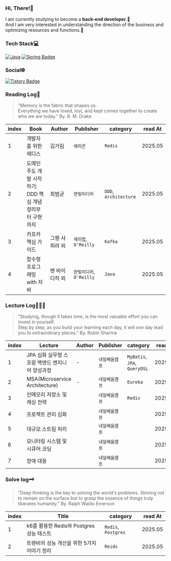 ### **Hi, There!👋**

I am currently studying to become a **back-end developer**.🚀 </br>
And I am very interested in understanding the direction of the business and optimizing resources and functions.💜

### **Tech Stack**💻

[![Java](https://img.shields.io/badge/Java-%23ED8B00.svg?logo=openjdk&logoColor=white)]([#](https://www.java.com/))
[![Spring Badge](https://img.shields.io/badge/Spring-6DB33F?style=flat-square&logo=Spring&logoColor=white)](https://spring.io/)

### **Social🌐**

[![Tistory Badge](https://img.shields.io/badge/Tistory-Blog-orange?style=flat-square&logo=tistory&logoColor=white)](https://limdae94.tistory.com/)

### **Reading Log📖**

> "Memory is the fabric that shapes us. </br>
>  Everything we have loved, lost, and kept comes together to create who we are today." By. R. M. Drake

| index | Book                                                         | Author         | Publisher                 | category              | read At |
| ----- | ------------------------------------------------------------ | -------------- | ------------------------- | --------------------- | ------- |
| 1     | 개발자를 위한 레디스                                         | 김가림         | `에이콘`                  | `Redis`               | 2025.05 |
| 2     | 도메인 주도 개발 시작하기: <br />DDD 핵심 개념 정리부터 구현까지 | 최범균         | `한빛미디어`              | `DDD`, `Architecture` | 2025.05 |
| 3     | 카프카 핵심 가이드                                           | 그웬 샤피라 외 | `제이펍`, `O'Reilly `     | `Kafka`               | 2025.05 |
| 4     | 함수형 프로그래밍 with 자바                                  | 벤 바이디히 외 | `한빛미디어`, `O'Reilly ` | `Java`                | 2025.05 |




### **Lecture Log👩🏻‍💻**

> "Studying, though it takes time, is the most valuable effort you can invest in yourself. </br>
> Step by step, as you build your learning each day, it will one day lead you to extraordinary places." By. Robin Sharma

| index | Lecture                                         | Author | Publisher      | category                     | read At |
| ----- | ----------------------------------------------- | ------ | -------------- | ---------------------------- | ------- |
| 1     | JPA 심화 실무형 스프링 백엔드 엔지니어 양성과정 | -      | `내일배움캠프` | `MyBatis`, `JPA`, `QueryDSL` | 2025.05 |
| 2     | MSA(Microservice Architecture)                  | -      | `내일배움캠프` | `Eureka`                     | 2025.05 |
| 3     | 인메모리 저장소 및 캐싱 전략                    |        | `내일배움캠프` | `Redis`                      | 2025.05 |
| 4     | 프로젝트 관리 심화                              |        | `내일배움캠프` |                              | 2025.05 |
| 5     | 대규모 스트림 처리                              |        | `내일배움캠프` |                              | 2025.05 |
| 6     | 모니터링 시스템 및 시큐어 코딩                  |        | `내일배움캠프` |                              | 2025.05 |
| 7     | 장애 대응                                       |        | `내일배움캠프` |                              | 2025.05 |




### **Solve log🗝️**

> "Deep thinking is the key to solving the world's problems. 
> Striving not to remain on the surface but to grasp the essence of things truly liberates humanity." By. Ralph Waldo Emerson

| index | Title                                       | category            | read At |
| ----- | ------------------------------------------- | ------------------- | ------- |
| 1     | k6를 활용한 Redis와 Postgres 성능 테스트    | `Redis`, `Postgres` | 2025.05 |
| 2     | 트렌비의 성능 개선을 위한 5가지 이야기 정리 | `Reids`             | 2025.05 |
